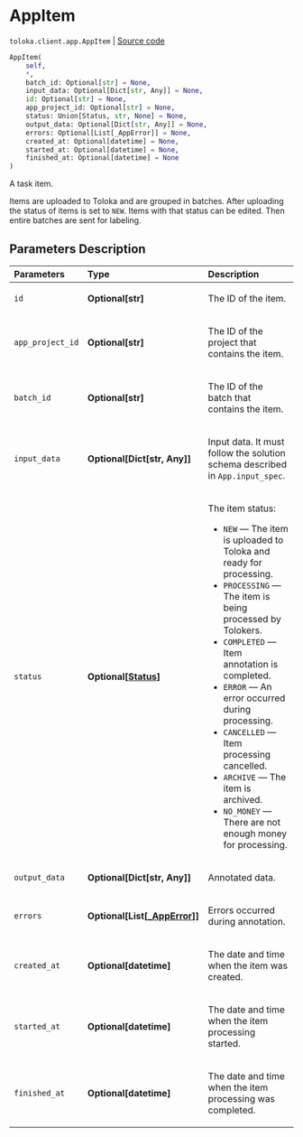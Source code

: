 # AppItem
`toloka.client.app.AppItem` | [Source code](https://github.com/Toloka/toloka-kit/blob/v1.1.1/src/client/app/__init__.py#L123)

```python
AppItem(
    self,
    *,
    batch_id: Optional[str] = None,
    input_data: Optional[Dict[str, Any]] = None,
    id: Optional[str] = None,
    app_project_id: Optional[str] = None,
    status: Union[Status, str, None] = None,
    output_data: Optional[Dict[str, Any]] = None,
    errors: Optional[List[_AppError]] = None,
    created_at: Optional[datetime] = None,
    started_at: Optional[datetime] = None,
    finished_at: Optional[datetime] = None
)
```

A task item.


Items are uploaded to Toloka and are grouped in batches. After uploading the status of items is set to `NEW`. Items with that status can be edited. Then entire batches are sent for labeling.

## Parameters Description

| Parameters | Type | Description |
| :----------| :----| :-----------|
`id`|**Optional\[str\]**|<p>The ID of the item.</p>
`app_project_id`|**Optional\[str\]**|<p>The ID of the project that contains the item.</p>
`batch_id`|**Optional\[str\]**|<p>The ID of the batch that contains the item.</p>
`input_data`|**Optional\[Dict\[str, Any\]\]**|<p>Input data. It must follow the solution schema described in `App.input_spec`.</p>
`status`|**Optional\[[Status](toloka.client.app.AppItem.Status.md)\]**|<p>The item status:</p> <ul> <li>`NEW` — The item is uploaded to Toloka and ready for processing.</li> <li>`PROCESSING` — The item is being processed by Tolokers.</li> <li>`COMPLETED` — Item annotation is completed.</li> <li>`ERROR` — An error occurred during processing.</li> <li>`CANCELLED` — Item processing cancelled.</li> <li>`ARCHIVE` — The item is archived.</li> <li>`NO_MONEY` — There are not enough money for processing.</li> </ul>
`output_data`|**Optional\[Dict\[str, Any\]\]**|<p>Annotated data.</p>
`errors`|**Optional\[List\[[_AppError](toloka.client.app._AppError.md)\]\]**|<p>Errors occurred during annotation.</p>
`created_at`|**Optional\[datetime\]**|<p>The date and time when the item was created.</p>
`started_at`|**Optional\[datetime\]**|<p>The date and time when the item processing started.</p>
`finished_at`|**Optional\[datetime\]**|<p>The date and time when the item processing was completed.</p>
